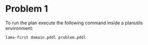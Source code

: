 # Problem 1

To run the plan execute the following command inside a planutils environment:
```bash
lama-first domain.pddl problem.pddl
```